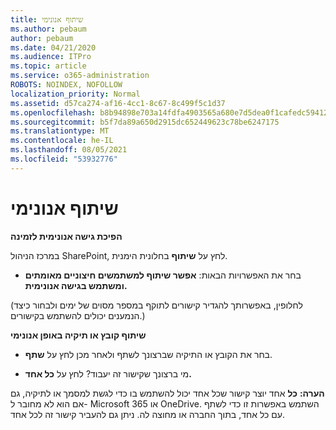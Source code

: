 ```yaml
---
title: שיתוף אנונימי
ms.author: pebaum
author: pebaum
ms.date: 04/21/2020
ms.audience: ITPro
ms.topic: article
ms.service: o365-administration
ROBOTS: NOINDEX, NOFOLLOW
localization_priority: Normal
ms.assetid: d57ca274-af16-4cc1-8c67-8c499f5c1d37
ms.openlocfilehash: b8b94898e703a14fdfa4903565a680e7d5dea0f1cafedc59412d425b4ff9bbb2
ms.sourcegitcommit: b5f7da89a650d2915dc652449623c78be6247175
ms.translationtype: MT
ms.contentlocale: he-IL
ms.lasthandoff: 08/05/2021
ms.locfileid: "53932776"
---
```

# <a name="anonymous-sharing"></a>שיתוף אנונימי

 **הפיכת גישה אנונימית לזמינה**
  
במרכז הניהול SharePoint, לחץ על **שיתוף** בחלונית הימנית. 
  
- בחר את האפשרויות הבאות: **אפשר שיתוף למשתמשים חיצוניים מאומתים ומשתמש בגישה אנונימית.**
  
(לחלופין, באפשרותך להגדיר קישורים לתוקף במספר מסוים של ימים ולבחור כיצד הנמענים יכולים להשתמש בקישורים.)
    
 **שיתוף קובץ או תיקיה באופן אנונימי**
  
- בחר את הקובץ או התיקיה שברצונך לשתף ולאחר מכן לחץ על **שתף**. 
    
- מי ברצונך שקישור זה יעבוד? לחץ על **כל אחד.**
  
 **הערה:** **כל** אחד יוצר קישור שכל אחד יכול להשתמש בו כדי לגשת למסמך או לתיקיה, גם אם הוא לא מחובר ל- Microsoft 365 או OneDrive. השתמש באפשרות זו כדי לשתף עם כל אחד, בתוך החברה או מחוצה לה. ניתן גם להעביר קישור זה לכל אחד. 
    

